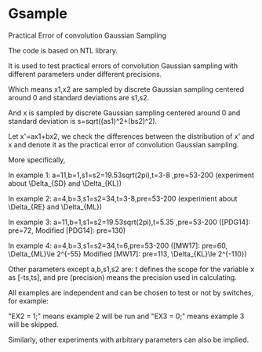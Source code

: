 # Gsample
Practical Error of convolution Gaussian Sampling

The code is based on NTL library.

It is used to test practical errors of convolution Gaussian sampling with different parameters under different precisions.

Which means x1,x2 are sampled by discrete Gaussian sampling centered around 0 and standard deviations are s1,s2.

And x is sampled by discrete Gaussian sampling centered around 0 and standard deviation is s=sqrt((as1)^2+(bs2)^2).

Let x'=ax1+bx2, we check the differences between the distribution of x' and x and denote it as the practical error of convolution Gaussian sampling. 

More specifically, 

In example 1: a=11,b=1,s1=s2=19.53sqrt(2pi),t=3-8 ,pre=53-200 (experiment about \Delta_{SD} and \Delta_{KL})

In example 2: a=4,b=3,s1=s2=34,t=3-8,pre=53-200 (experiment about \Delta_{RE} and \Delta_{ML})

In example 3: a=11,b=1,s1=s2=19.53sqrt(2pi),t=5.35 ,pre=53-200 ([PDG14]: pre=72, Modified [PDG14]: pre=130)

In example 4: a=4,b=3,s1=s2=34,t=6,pre=53-200 ([MW17]: pre=60, \Delta_{ML}\le 2^{-55}  Modified [MW17]: pre=113, \Delta_{KL}\le 2^{-110})


Other parameters except a,b,s1,s2 are:  t defines the scope for the variable x as [-ts,ts], and pre (precision) means the precision used in calculating.

All examples are independent and can be chosen to test or not by switches, for example:

"EX2 = 1;" means example 2 will be run and "EX3 = 0;" means example 3 will be skipped.

Similarly, other experiments with arbitrary parameters can also be implied.

